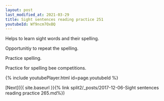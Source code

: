 ```yaml
---
layout: post
last_modified_at: 2021-03-29
title: Sight sentences reading practice 251
youtubeId: Wf9ncm7OxBQ
---
```

 
 
Helps to learn sight words and their spelling.

Opportunitiy to repeat the spelling. 

Practice spelling. 
 
Practice for spelling bee competitions. 
 
{% include youtubePlayer.html id=page.youtubeId %}
 
 

[Next]({{ site.baseurl }}{% link  split2/_posts/2017-12-06-Sight sentences reading practice 265.md%})
 
